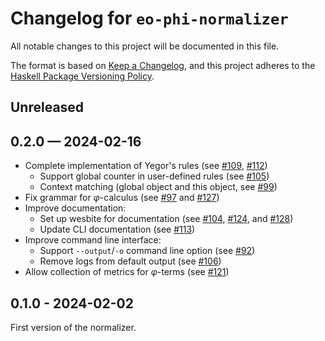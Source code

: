 # Changelog for `eo-phi-normalizer`

All notable changes to this project will be documented in this file.

The format is based on [Keep a Changelog](https://keepachangelog.com/en/1.0.0/),
and this project adheres to the
[Haskell Package Versioning Policy](https://pvp.haskell.org/).

## Unreleased

## 0.2.0 — 2024-02-16

- Complete implementation of Yegor's rules (see [#109](https://github.com/objectionary/normalizer/pull/109), [#112](https://github.com/objectionary/normalizer/pull/112))
  - Support global counter in user-defined rules (see [#105](https://github.com/objectionary/normalizer/pull/105))
  - Context matching (global object and this object, see [#99](https://github.com/objectionary/normalizer/pull/99))
- Fix grammar for $\varphi$-calculus (see [#97](https://github.com/objectionary/normalizer/pull/97) and [#127](https://github.com/objectionary/normalizer/pull/127))
- Improve documentation:
  - Set up wesbite for documentation (see [#104](https://github.com/objectionary/normalizer/pull/104), [#124](https://github.com/objectionary/normalizer/pull/124), and [#128](https://github.com/objectionary/normalizer/pull/128))
  - Update CLI documentation (see [#113](https://github.com/objectionary/normalizer/pull/113))
- Improve command line interface:
  - Support `--output`/`-o` command line option (see [#92](https://github.com/objectionary/normalizer/pull/92))
  - Remove logs from default output (see [#106](https://github.com/objectionary/normalizer/pull/106))
- Allow collection of metrics for $\varphi$-terms (see [#121](https://github.com/objectionary/normalizer/pull/121))

## 0.1.0 - 2024-02-02

First version of the normalizer.
